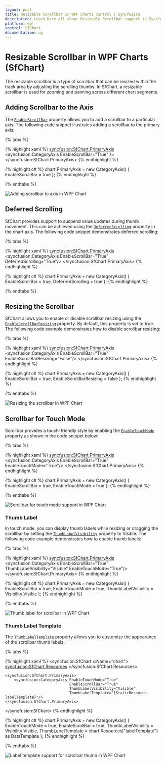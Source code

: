 ```yaml
---
layout: post
title: Resizable Scrollbar in WPF Charts control | Syncfusion
description: Learn here all about Resizable Scrollbar support in Syncfusion® WPF Charts (SfChart) control and more.
platform: wpf
control: SfChart
documentation: ug
---
```


# Resizable Scrollbar in WPF Charts (SfChart)

The resizable scrollbar is a type of scrollbar that can be resized within the track area by adjusting the scrolling thumbs. In SfChart, a resizable scrollbar is used for zooming and panning across different chart segments.

## Adding Scrollbar to the Axis

The [`EnableScrollBar`](https://help.syncfusion.com/cr/wpf/Syncfusion.UI.Xaml.Charts.ChartAxisBase2D.html#Syncfusion_UI_Xaml_Charts_ChartAxisBase2D_EnableScrollBar) property allows you to add a scrollbar to a particular axis. The following code snippet illustrates adding a scrollbar to the primary axis:

{% tabs %}

{% highlight xaml %}
<syncfusion:SfChart.PrimaryAxis>
    <syncfusion:CategoryAxis EnableScrollBar="True" />
</syncfusion:SfChart.PrimaryAxis>
{% endhighlight %}

{% highlight c# %}
chart.PrimaryAxis = new CategoryAxis()
{
    EnableScrollBar = true
};
{% endhighlight %}

{% endtabs %}

![Adding scrollbar to axis in WPF Chart](Interactive-Features_images/Interactive-Features_img41.jpeg)

## Deferred Scrolling

SfChart provides support to suspend value updates during thumb movement. This can be achieved using the [`DeferredScrolling`](https://help.syncfusion.com/cr/wpf/Syncfusion.UI.Xaml.Charts.ChartAxisBase2D.html#Syncfusion_UI_Xaml_Charts_ChartAxisBase2D_DeferredScrolling) property in the chart axis. The following code snippet demonstrates deferred scrolling:

{% tabs %}

{% highlight xaml %}
<syncfusion:SfChart.PrimaryAxis>
    <syncfusion:CategoryAxis EnableScrollBar="True" DeferredScrolling="True"/>
</syncfusion:SfChart.PrimaryAxis>
{% endhighlight %}

{% highlight c# %}
chart.PrimaryAxis = new CategoryAxis()
{
    EnableScrollBar = true,
    DeferredScrolling = true
};
{% endhighlight %}

{% endtabs %}

## Resizing the Scrollbar

SfChart allows you to enable or disable scrollbar resizing using the [`EnableScrollBarResizing`](https://help.syncfusion.com/cr/wpf/Syncfusion.UI.Xaml.Charts.ChartAxisBase2D.html#Syncfusion_UI_Xaml_Charts_ChartAxisBase2D_EnableScrollBarResizing) property. By default, this property is set to true. The following code example demonstrates how to disable scrollbar resizing:

{% tabs %}

{% highlight xaml %}
<syncfusion:SfChart.PrimaryAxis>
    <syncfusion:CategoryAxis EnableScrollBar="True" EnableScrollBarResizing="False"/>
</syncfusion:SfChart.PrimaryAxis>
{% endhighlight %}

{% highlight c# %}
chart.PrimaryAxis = new CategoryAxis()
{
    EnableScrollBar = true,
    EnableScrollBarResizing = false
};
{% endhighlight %}

{% endtabs %}

![Resizing the scrollbar in WPF Chart](Interactive-Features_images/Interactive-Features_img42.jpeg)

## Scrollbar for Touch Mode

Scrollbar provides a touch-friendly style by enabling the [`EnableTouchMode`](https://help.syncfusion.com/cr/wpf/Syncfusion.UI.Xaml.Charts.ChartAxisBase2D.html#Syncfusion_UI_Xaml_Charts_ChartAxisBase2D_EnableTouchMode) property as shown in the code snippet below:

{% tabs %}

{% highlight xaml %}
<syncfusion:SfChart.PrimaryAxis>
    <syncfusion:CategoryAxis EnableScrollBar="True" EnableTouchMode="True"/>
</syncfusion:SfChart.PrimaryAxis>
{% endhighlight %}

{% highlight c# %}
chart.PrimaryAxis = new CategoryAxis()
{
    EnableScrollBar = true,
    EnableTouchMode = true
};
{% endhighlight %}

{% endtabs %}

![Scrollbar for touch mode support in WPF Chart](Interactive-Features_images/Interactive-Features_img43.jpeg)

### Thumb Label

In touch mode, you can display thumb labels while resizing or dragging the scrollbar by setting the [`ThumbLabelVisibility`](https://help.syncfusion.com/cr/wpf/Syncfusion.UI.Xaml.Charts.ChartAxis.html#Syncfusion_UI_Xaml_Charts_ChartAxis_ThumbLabelVisibility) property to Visible. The following code example demonstrates how to enable thumb labels:

{% tabs %}

{% highlight xaml %}
<syncfusion:SfChart.PrimaryAxis>
    <syncfusion:CategoryAxis EnableScrollBar="True" ThumbLabelVisibility="Visible" EnableTouchMode="True"/>
</syncfusion:SfChart.PrimaryAxis>
{% endhighlight %}

{% highlight c# %}
chart.PrimaryAxis = new CategoryAxis()
{
    EnableScrollBar = true,
    EnableTouchMode = true,
    ThumbLabelVisibility = Visibility.Visible
};
{% endhighlight %}

{% endtabs %}

![Thumb label for scrollbar in WPF Chart](Interactive-Features_images/Interactive-Features_img44.jpeg)

### Thumb Label Template

The [`ThumbLabelTemplate`](https://help.syncfusion.com/cr/wpf/Syncfusion.UI.Xaml.Charts.ChartAxis.html#Syncfusion_UI_Xaml_Charts_ChartAxis_ThumbLabelTemplate) property allows you to customize the appearance of the scrollbar thumb labels:

{% tabs %}

{% highlight xaml %}
<syncfusion:SfChart x:Name="chart">
    <syncfusion:SfChart.Resources>
        <DataTemplate x:Key="labelTemplate">
            <Grid>
                <Border BorderBrush="Black" Background="Pink" BorderThickness="2">
                    <TextBlock Text="{Binding}" FontSize="15"/>
                </Border>
            </Grid>
        </DataTemplate>
    </syncfusion:SfChart.Resources>

    <syncfusion:SfChart.PrimaryAxis>
        <syncfusion:CategoryAxis EnableTouchMode="True" 
                                 EnableScrollBar="True"
                                 ThumbLabelVisibility="Visible"
                                 ThumbLabelTemplate="{StaticResource labelTemplate}"/>
    </syncfusion:SfChart.PrimaryAxis>
</syncfusion:SfChart>
{% endhighlight %}

{% highlight c# %}
chart.PrimaryAxis = new CategoryAxis()
{
    EnableTouchMode = true,
    EnableScrollBar = true,
    ThumbLabelVisibility = Visibility.Visible,
    ThumbLabelTemplate = chart.Resources["labelTemplate"] as DataTemplate
};
{% endhighlight %}

{% endtabs %}

![Label template support for scrollbar thumb in WPF Chart](Interactive-Features_images/Interactive-Features_img45.jpeg)